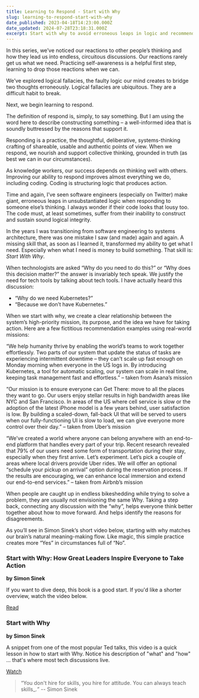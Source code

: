 ```yaml
---
title: Learning to Respond - Start with Why
slug: learning-to-respond-start-with-why
date_published: 2023-04-18T14:23:00.000Z
date_updated: 2024-07-28T23:18:31.000Z
excerpt: Start with why to avoid erroneous leaps in logic and recommend matterful technology change.
---
```


In this series, we’ve noticed our reactions to other people’s thinking and how they lead us into endless, circuitous discussions. Our reactions rarely get us what we need. Practicing self-awareness is a helpful first step, learning to drop those reactions when we can.

We’ve explored logical fallacies, the faulty logic our mind creates to bridge two thoughts erroneously. Logical fallacies are ubiquitous. They are a difficult habit to break.

Next, we begin learning to respond.

The definition of respond is, simply, to say something. But I am using the word here to describe constructing something – a well-informed idea that is soundly buttressed by the reasons that support it.

Responding is a practice, the thoughtful, deliberative, systems-thinking crafting of shareable, usable and authentic points of view. When we respond, we nourish and support collective thinking, grounded in truth (as best we can in our circumstances).

As knowledge workers, our success depends on thinking well with others. Improving our ability to respond improves almost everything we do, including coding. Coding is structuring logic that produces action.

Time and again, I’ve seen software engineers (especially on Twitter) make giant, erroneous leaps in unsubstantiated logic when responding to someone else’s thinking. I always wonder if their code looks that lousy too. The code must, at least sometimes, suffer from their inability to construct and sustain sound logical integrity.

In the years I was transitioning from software engineering to systems architecture, there was one mistake I saw (and made) again and again. A missing skill that, as soon as I learned it, transformed my ability to get what I need. Especially when what I need is money to build something. That skill is: *Start With Why*.

When technologists are asked “Why do you need to do this?” or “Why does this decision matter?” the answer is invariably tech speak. We justify the need for tech tools by talking about tech tools. I have actually heard this discussion:

- “Why do we need Kubernetes?”
- “Because we don’t have Kubernetes.”

When we start with why, we create a clear relationship between the system’s high-priority mission, its purpose, and the idea we have for taking action. Here are a few fictitious recommendation examples using real-world missions:

“We help humanity thrive by enabling the world’s teams to work together effortlessly. Two parts of our system that update the status of tasks are experiencing intermittent downtime – they can’t scale up fast enough on Monday morning when everyone in the US logs in. By introducing Kubernetes, a tool for automatic scaling, our system can scale in real time, keeping task management fast and effortless.” – taken from Asana’s mission

“Our mission is to ensure everyone can Get There: move to all the places they want to go. Our users enjoy stellar results in high bandwidth areas like NYC and San Francisco. In areas of the US where cell service is slow or the adoption of the latest iPhone model is a few years behind, user satisfaction is low. By building a scaled-down, fall-back UI that will be served to users when our fully-functioning UI is slow to load, we can give everyone more control over their day.” – taken from Uber’s mission

“We’ve created a world where anyone can belong anywhere with an end-to-end platform that handles every part of your trip. Recent research revealed that 79% of our users need some form of transportation during their stay, especially when they first arrive. Let’s experiment. Let’s pick a couple of areas where local drivers provide Uber rides. We will offer an optional “schedule your pickup on arrival” option during the reservation process. If the results are encouraging, we can enhance local immersion and extend our end-to-end services.” – taken from Airbnb’s mission

When people are caught up in endless bikeshedding while trying to solve a problem, they are usually not envisioning the same Why. Taking a step back, connecting any discussion with the “why”, helps everyone think better together about how to move forward. And helps identify the reasons for disagreements.

As you’ll see in Simon Sinek’s short video below, starting with why matches our brain’s natural meaning-making flow. Like magic, this simple practice creates more “Yes” in circumstances full of “No”.

### Start with Why: How Great Leaders Inspire Everyone to Take Action

**by Simon Sinek**

If you want to dive deep, this book is a good start. If you'd like a shorter overview, watch the video below.

[Read](https://bookshop.org/a/86792/9781591846444)

### Start with Why

**by Simon Sinek**

A snippet from one of the most popular Ted talks, this video is a quick lesson in how to start with Why. Notice his description of "what" and "how" ... that's where most tech discussions live.

[Watch](https://www.youtube.com/watch?v=tK4HNPCVt2k)

> “You don't hire for skills, you hire for attitude. You can always teach skills_.*”*
> -- Simon Sinek
